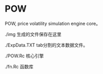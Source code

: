# POW
POW,  price volatility simulation engine core。


./img  生成的文件保存在这里  

./ExpData.TXT  tab分割的文本数据文件。  

./POW.Rc 核心引擎  

./fn.Rc 函数库
